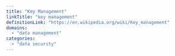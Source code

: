 ```yaml
---
title: "Key Management"
linkTitle: "key management"
definitionLink: "https://en.wikipedia.org/wiki/Key_management"
domains:
  - "data management"
categories:
  - "data security"
---
```

